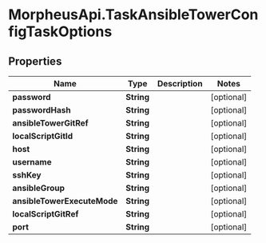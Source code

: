 # MorpheusApi.TaskAnsibleTowerConfigTaskOptions

## Properties

Name | Type | Description | Notes
------------ | ------------- | ------------- | -------------
**password** | **String** |  | [optional] 
**passwordHash** | **String** |  | [optional] 
**ansibleTowerGitRef** | **String** |  | [optional] 
**localScriptGitId** | **String** |  | [optional] 
**host** | **String** |  | [optional] 
**username** | **String** |  | [optional] 
**sshKey** | **String** |  | [optional] 
**ansibleGroup** | **String** |  | [optional] 
**ansibleTowerExecuteMode** | **String** |  | [optional] 
**localScriptGitRef** | **String** |  | [optional] 
**port** | **String** |  | [optional] 


